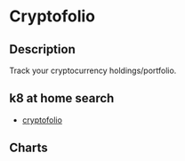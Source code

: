 # Cryptofolio

## Description

Track your cryptocurrency holdings/portfolio.

## k8 at home search

- [cryptofolio](https://nanne.dev/k8s-at-home-search/#/cryptofolio)

## Charts


